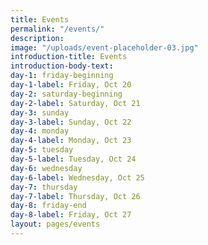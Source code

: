 ```yaml
---
title: Events
permalink: "/events/"
description: 
image: "/uploads/event-placeholder-03.jpg"
introduction-title: Events
introduction-body-text: 
day-1: friday-beginning
day-1-label: Friday, Oct 20
day-2: saturday-beginning
day-2-label: Saturday, Oct 21
day-3: sunday
day-3-label: Sunday, Oct 22
day-4: monday
day-4-label: Monday, Oct 23
day-5: tuesday
day-5-label: Tuesday, Oct 24
day-6: wednesday
day-6-label: Wednesday, Oct 25
day-7: thursday
day-7-label: Thursday, Oct 26
day-8: friday-end
day-8-label: Friday, Oct 27
layout: pages/events
---
```


